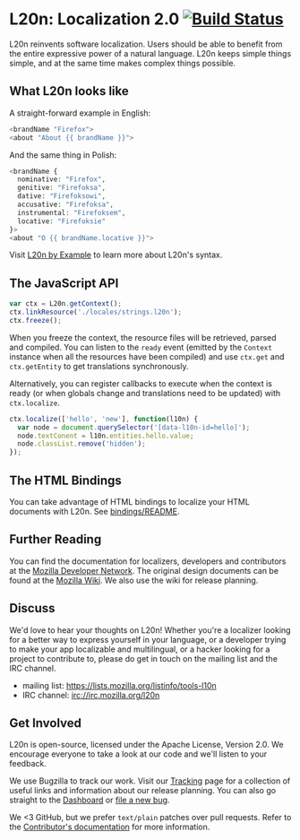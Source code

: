 L20n: Localization 2.0 [![Build Status][travisimage]][travislink]
=================================================================

[travisimage]: https://travis-ci.org/l20n/l20n.js.png?branch=master
[travislink]: https://travis-ci.org/l20n/l20n.js

L20n reinvents software localization. Users should be able to benefit from the 
entire expressive power of a natural language.  L20n keeps simple things 
simple, and at the same time makes complex things possible.


What L20n looks like
--------------------

A straight-forward example in English:

```php
<brandName "Firefox">
<about "About {{ brandName }}">
```

And the same thing in Polish:

```php
<brandName {
  nominative: "Firefox",
  genitive: "Firefoksa",
  dative: "Firefoksowi",
  accusative: "Firefoksa",
  instrumental: "Firefoksem",
  locative: "Firefoksie"
}>
<about "O {{ brandName.locative }}">
```

Visit [L20n by Example](http://l20n.org/learn) to learn more about L20n's 
syntax.


The JavaScript API
------------------

```javascript
var ctx = L20n.getContext();
ctx.linkResource('./locales/strings.l20n');
ctx.freeze();
```

When you freeze the context, the resource files will be retrieved, parsed and 
compiled.  You can listen to the `ready` event (emitted by the `Context` 
instance when all the resources have been compiled) and use `ctx.get` and 
`ctx.getEntity` to get translations synchronously.

Alternatively, you can register callbacks to execute when the context is ready 
(or when globals change and translations need to be updated) with 
`ctx.localize`.

```javascript
ctx.localize(['hello', 'new'], function(l10n) {
  var node = document.querySelector('[data-l10n-id=hello]');
  node.textConent = l10n.entities.hello.value;
  node.classList.remove('hidden');
});
```


The HTML Bindings
-----------------

You can take advantage of HTML bindings to localize your HTML documents with 
L20n.  See [bindings/README][].

[bindings/README]: https://github.com/l20n/l20n.js/blob/master/bindings/README.md


Further Reading
---------------
You can find the documentation for localizers, developers and contributors at 
the [Mozilla Developer Network][].  The original design documents can be found 
at the [Mozilla Wiki][].  We also use the wiki for release planning.

[Mozilla Developer Network]: https://developer.mozilla.org/en-US/docs/L20n
[Mozilla Wiki]: https://wiki.mozilla.org/L20n


Discuss
-------
We'd love to hear your thoughts on L20n!  Whether you're a localizer looking 
for a better way to express yourself in your language, or a developer trying to 
make your app localizable and multilingual, or a hacker looking for a project 
to contribute to, please do get in touch on the mailing list and the IRC 
channel.

 - mailing list: https://lists.mozilla.org/listinfo/tools-l10n
 - IRC channel: [irc://irc.mozilla.org/l20n](irc://irc.mozilla.org/l20n)


Get Involved
------------
L20n is open-source, licensed under the Apache License, Version 2.0.  We 
encourage everyone to take a look at our code and we'll listen to your 
feedback.

We use Bugzilla to track our work. Visit our [Tracking] page for a collection 
of useful links and information about our release planning.  You can also go 
straight to the [Dashboard][] or [file a new bug][].

We <3 GitHub, but we prefer `text/plain` patches over pull requests.  Refer to 
the [Contributor's documentation][]  for more information.

[Tracking]: https://wiki.mozilla.org/L20n/Tracking 
[Dashboard]: https://bugzilla.mozilla.org/page.cgi?id=productdashboard.html&product=L20n&bug_status=open&tab=summary
[file a new bug]: https://bugzilla.mozilla.org/enter_bug.cgi?product=L20n
[Contributor's documentation]: https://developer.mozilla.org/en-US/docs/L20n/Contribute
